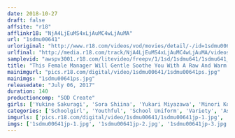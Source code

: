 ```yaml
---
date: 2018-10-27
draft: false
affsite: "r18"
afflinkr18: "NjA4LjEuMS4xLjAuMC4wLjAuMA"
url: "1sdmu00641"
urloriginal: "http://www.r18.com/videos/vod/movies/detail/-/id=1sdmu00641"
urlfinal: "http://media.r18.com/track/NjA4LjEuMS4xLjAuMC4wLjAuMA/videos/vod/movies/detail/-/id=1sdmu00641"
samplevid: "awspv3001.r18.com/litevideo/freepv/1/1sd/1sdmu641/1sdmu641_dmb_w.mp4"
title: "This Female Manager Will Gentle Soothe You With A Raw And Warm Cowgirl, Slowly Sliding Her Pussy Deep Against Your Cock JK Ass Reflexology Service Anytime, Anywhere, Creampie Raw Footage"
mainimgurl: "pics.r18.com/digital/video/1sdmu00641/1sdmu00641ps.jpg"
mainimgs: "1sdmu00641ps.jpg"
releasedate: "July 06, 2017"
duration: 140
productioncomp: "SOD Create"
girls: ['Yukine Sakuragi', 'Sora Shiina', 'Yukari Miyazawa', 'Minori Kotani']
categories: ['Schoolgirl', 'Youthful', 'School Uniform', 'Variety', 'Ass Lover', 'Cowgirl', 'Hi-Def']
imgurls: ['pics.r18.com/digital/video/1sdmu00641/1sdmu00641jp-1.jpg', 'pics.r18.com/digital/video/1sdmu00641/1sdmu00641jp-2.jpg', 'pics.r18.com/digital/video/1sdmu00641/1sdmu00641jp-3.jpg', 'pics.r18.com/digital/video/1sdmu00641/1sdmu00641jp-4.jpg', 'pics.r18.com/digital/video/1sdmu00641/1sdmu00641jp-5.jpg', 'pics.r18.com/digital/video/1sdmu00641/1sdmu00641jp-6.jpg', 'pics.r18.com/digital/video/1sdmu00641/1sdmu00641jp-7.jpg', 'pics.r18.com/digital/video/1sdmu00641/1sdmu00641jp-8.jpg', 'pics.r18.com/digital/video/1sdmu00641/1sdmu00641jp-9.jpg', 'pics.r18.com/digital/video/1sdmu00641/1sdmu00641jp-10.jpg', 'pics.r18.com/digital/video/1sdmu00641/1sdmu00641jp-11.jpg', 'pics.r18.com/digital/video/1sdmu00641/1sdmu00641jp-12.jpg', 'pics.r18.com/digital/video/1sdmu00641/1sdmu00641jp-13.jpg', 'pics.r18.com/digital/video/1sdmu00641/1sdmu00641jp-14.jpg', 'pics.r18.com/digital/video/1sdmu00641/1sdmu00641jp-15.jpg', 'pics.r18.com/digital/video/1sdmu00641/1sdmu00641jp-16.jpg', 'pics.r18.com/digital/video/1sdmu00641/1sdmu00641jp-17.jpg', 'pics.r18.com/digital/video/1sdmu00641/1sdmu00641jp-18.jpg', 'pics.r18.com/digital/video/1sdmu00641/1sdmu00641jp-19.jpg', 'pics.r18.com/digital/video/1sdmu00641/1sdmu00641jp-20.jpg']
imgs: ['1sdmu00641jp-1.jpg', '1sdmu00641jp-2.jpg', '1sdmu00641jp-3.jpg', '1sdmu00641jp-4.jpg', '1sdmu00641jp-5.jpg', '1sdmu00641jp-6.jpg', '1sdmu00641jp-7.jpg', '1sdmu00641jp-8.jpg', '1sdmu00641jp-9.jpg', '1sdmu00641jp-10.jpg', '1sdmu00641jp-11.jpg', '1sdmu00641jp-12.jpg', '1sdmu00641jp-13.jpg', '1sdmu00641jp-14.jpg', '1sdmu00641jp-15.jpg', '1sdmu00641jp-16.jpg', '1sdmu00641jp-17.jpg', '1sdmu00641jp-18.jpg', '1sdmu00641jp-19.jpg', '1sdmu00641jp-20.jpg']
---
```

